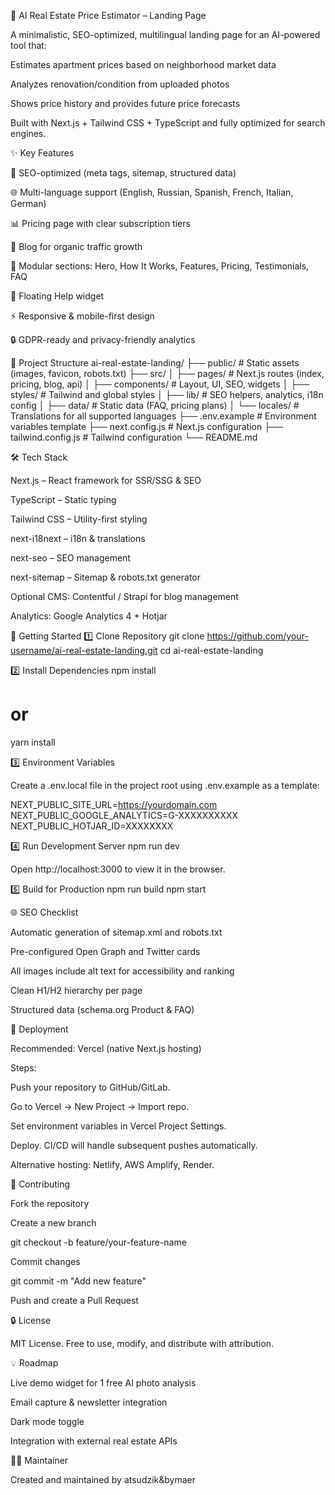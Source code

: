 🏡 AI Real Estate Price Estimator – Landing Page

A minimalistic, SEO-optimized, multilingual landing page for an AI-powered tool that:

Estimates apartment prices based on neighborhood market data

Analyzes renovation/condition from uploaded photos

Shows price history and provides future price forecasts

Built with Next.js + Tailwind CSS + TypeScript and fully optimized for search engines.

✨ Key Features

🚀 SEO-optimized (meta tags, sitemap, structured data)

🌐 Multi-language support (English, Russian, Spanish, French, Italian, German)

📊 Pricing page with clear subscription tiers

📝 Blog for organic traffic growth

🧩 Modular sections: Hero, How It Works, Features, Pricing, Testimonials, FAQ

💬 Floating Help widget

⚡ Responsive & mobile-first design

🔒 GDPR-ready and privacy-friendly analytics

📂 Project Structure
ai-real-estate-landing/
├── public/             # Static assets (images, favicon, robots.txt)
├── src/
│   ├── pages/          # Next.js routes (index, pricing, blog, api)
│   ├── components/     # Layout, UI, SEO, widgets
│   ├── styles/         # Tailwind and global styles
│   ├── lib/            # SEO helpers, analytics, i18n config
│   ├── data/           # Static data (FAQ, pricing plans)
│   └── locales/        # Translations for all supported languages
├── .env.example        # Environment variables template
├── next.config.js      # Next.js configuration
├── tailwind.config.js  # Tailwind configuration
└── README.md

🛠 Tech Stack

Next.js
 – React framework for SSR/SSG & SEO

TypeScript
 – Static typing

Tailwind CSS
 – Utility-first styling

next-i18next
 – i18n & translations

next-seo
 – SEO management

next-sitemap
 – Sitemap & robots.txt generator

Optional CMS: Contentful
 / Strapi
 for blog management

Analytics: Google Analytics 4 + Hotjar

🚀 Getting Started
1️⃣ Clone Repository
git clone https://github.com/your-username/ai-real-estate-landing.git
cd ai-real-estate-landing

2️⃣ Install Dependencies
npm install
# or
yarn install

3️⃣ Environment Variables

Create a .env.local file in the project root using .env.example as a template:

NEXT_PUBLIC_SITE_URL=https://yourdomain.com
NEXT_PUBLIC_GOOGLE_ANALYTICS=G-XXXXXXXXXX
NEXT_PUBLIC_HOTJAR_ID=XXXXXXXX

4️⃣ Run Development Server
npm run dev


Open http://localhost:3000
 to view it in the browser.

5️⃣ Build for Production
npm run build
npm start

🌐 SEO Checklist

Automatic generation of sitemap.xml and robots.txt

Pre-configured Open Graph and Twitter cards

All images include alt text for accessibility and ranking

Clean H1/H2 hierarchy per page

Structured data (schema.org Product & FAQ)

📄 Deployment

Recommended: Vercel (native Next.js hosting)

Steps:

Push your repository to GitHub/GitLab.

Go to Vercel
 → New Project → Import repo.

Set environment variables in Vercel Project Settings.

Deploy. CI/CD will handle subsequent pushes automatically.

Alternative hosting: Netlify, AWS Amplify, Render.

🤝 Contributing

Fork the repository

Create a new branch

git checkout -b feature/your-feature-name


Commit changes

git commit -m "Add new feature"


Push and create a Pull Request

🔒 License

MIT License.
Free to use, modify, and distribute with attribution.

💡 Roadmap

 Live demo widget for 1 free AI photo analysis

 Email capture & newsletter integration

 Dark mode toggle

 Integration with external real estate APIs

👨‍💻 Maintainer

Created and maintained by atsudzik&bymaer
